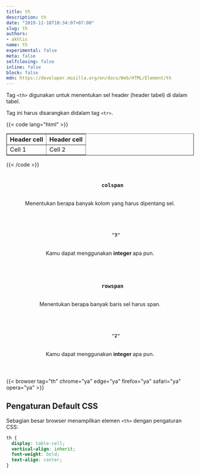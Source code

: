 ```yaml
---
title: th
description: th
date: "2019-11-18T10:34:07+07:00"
slug: th
authors:
- akhlis
name: th
experimental: false
meta: false
selfclosing: false
inline: false
block: false
mdn: https://developer.mozilla.org/en/docs/Web/HTML/Element/th
---
```


Tag `<th>` digunakan untuk menentukan sel header (header tabel) di dalam tabel.

Tag ini harus disarangkan didalam tag `<tr>`.

{{< code lang="html" >}}
<table border = "1">
<tr>
  <th>Header cell</th>
  <th>Header cell</th>
</tr>
<tr>
  <td>Cell 1</td>
  <td>Cell 2</td>
</tr>
</table>
{{< /code >}}

<article id="th-colspan" class="attribute">
  <header class="attribute__header">
    <h3 class="attribute__name">
      <code class="tag" data-tooltip="Click to copy" data-clipboard-text="colspan">
        colspan
      </code>
    </h3>
    <div class="attribute__description">
      <p>Menentukan berapa banyak kolom yang harus dipentang sel.</p>
    </div>
  </header>
  <div class="attribute__values">
    <article id="th-colspan-3" class="value">
      <header class="value__header">
        <h4 class="value__name">
          <code class="tag" data-tooltip="Click to copy colspan=&quot;3&quot;"
            data-clipboard-text="colspan=&quot;3&quot;">
            "3"
          </code>
        </h4>
        <div class="value__description">
          <p>Kamu dapat menggunakan <strong> integer </strong> apa pun.</p>
        </div>
      </header>
      <aside class="value__preview">
        <div class="value__output">
          <th colspan="3"></th>
        </div>
      </aside>
    </article>
  </div>
</article>
<article id="th-rowspan" class="attribute">
  <header class="attribute__header">
    <h3 class="attribute__name">
      <code class="tag" data-tooltip="Click to copy" data-clipboard-text="rowspan">
        rowspan
      </code>
    </h3>
    <div class="attribute__description">
      <p>Menentukan berapa banyak baris sel harus span.</p>
    </div>
  </header>
  <div class="attribute__values">
    <article id="th-rowspan-2" class="value">
      <header class="value__header">
        <h4 class="value__name">
          <code class="tag" data-tooltip="Click to copy rowspan=&quot;2&quot;"
            data-clipboard-text="rowspan=&quot;2&quot;">
            "2"
          </code>
        </h4>
        <div class="value__description">
          <p>Kamu dapat menggunakan <strong> integer </strong> apa pun.</p>
        </div>
      </header>
      <aside class="value__preview">
        <div class="value__output">
          <th rowspan="2"></th>
        </div>
      </aside>
    </article>
  </div>
</article>


{{< browser tag="th" chrome="ya" edge="ya" firefox="ya" safari="ya" opera="ya" >}}

## Pengaturan Default CSS

Sebagian besar browser menampilkan elemen `<th>` dengan pengaturan CSS:

```css
th {
  display: table-cell;
  vertical-align: inherit;
  font-weight: bold;
  text-align: center;
}
```